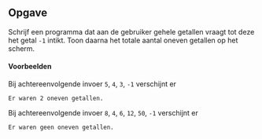 ## Opgave

Schrijf een programma dat aan de gebruiker gehele getallen vraagt tot deze het getal `-1` intikt.
Toon daarna het totale aantal oneven getallen op het scherm.

#### Voorbeelden
Bij achtereenvolgende invoer `5`, `4`, `3`, `-1` verschijnt er

```
Er waren 2 oneven getallen.
```

Bij achtereenvolgende invoer `8`, `4`, `6`, `12`, `50`, `-1` verschijnt er

```
Er waren geen oneven getallen.
```